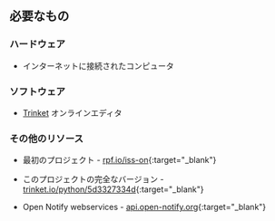 ## 必要なもの

### ハードウェア

+ インターネットに接続されたコンピュータ

### ソフトウェア

+ [Trinket](https://trinket.io/) オンラインエディタ

### その他のリソース

+ 最初のプロジェクト - [rpf.io/iss-on](http://rpf.io/iss-on){:target="_blank"}

+ このプロジェクトの完全なバージョン - [trinket.io/python/5d3327334d](https://trinket.io/python/5d3327334d){:target="_blank"}

+ Open Notify webservices - [api.open-notify.org](http://api.open-notify.org/){:target="_blank"}
